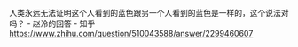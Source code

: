 人类永远无法证明这个人看到的蓝色跟另一个人看到的蓝色是一样的，这个说法对吗？ - 赵泠的回答 - 知乎
https://www.zhihu.com/question/510043588/answer/2299460607
